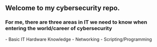 ## Welcome to my cybersecurity repo.

<h3>For me, there are three areas in IT we need to know when entering the world/career of cybersecurity</h3>
- Basic IT Hardware Knowledge
- Networking
- Scripting/Programming